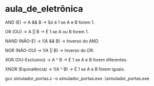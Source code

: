 ﻿# aula_de_eletrônica

 AND (E) → A && B → Só é 1 se A e B forem 1.

OR (OU) → A || B → É 1 se A ou B forem 1.

NAND (NÃO-E) → !(A && B) → Inverso do AND.

NOR (NÃO-OU) → !(A || B) → Inverso do OR.

XOR (OU-Exclusivo) → A ^ B → É 1 se A e B forem diferentes.

XNOR (Equivalência) → !(A ^ B) → É 1 se A e B forem iguais.


gcc simulador_portas.c -o simulador_portas.exe
.\simulador_portas.exe

